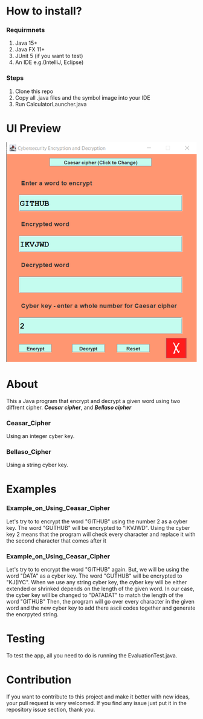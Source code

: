 # How to install? #
### Requirmnets ###
1) Java 15+
2) Java FX 11+
3) JUnit 5 (if you want to test)
4) An IDE e.g.(IntelliJ, Eclipse)

### Steps ###
1) Clone this repo
2) Copy all .java files and the symbol image into your IDE
3) Run CalculatorLauncher.java

# UI Preview #
![](https://github.com/asemshaath/Crypting_Machine/blob/main/Screenshots/Encrypting%20Ceasar.png)

# About #
This a Java program that encrypt and decrypt a given word using two diffrent cipher. ***Ceasar cipher***, and ***Bellaso cipher***

### Ceasar_Cipher ###
Using an integer cyber key. 

### Bellaso_Cipher ###
Using a string cyber key. 


# Examples #
### Example_on_Using_Ceasar_Cipher ###
Let's try to to encrypt the word "GITHUB" using the number 2 as a cyber key.
The word "GUTHUB" will be encrypted to "IKVJWD". Using the cyber key 2 means that the program will check every character and replace it with the second character that comes after it  

### Example_on_Using_Ceasar_Cipher ###
Let's try to to encrypt the word "GITHUB" again. But, we will be using the word "DATA" as a cyber key.
The word "GUTHUB" will be encrypted to "KJ(IYC".
When we use any string cyber key, the cyber key will be either extended or shrinked depends on the length of the given word. In our case, the cyber key will be changed to "DATADAT" to match the length of the word "GITHUB" Then, the program will go over every character in the given word and the new cyber key to add there ascii codes together and generate the encrpyted string.  

# Testing #
To test the app, all you need to do is running the EvaluationTest.java.

# Contribution #
If you want to contribute to this project and make it better with new ideas, your pull request is very welcomed. If you find any issue just put it in the repository issue section, thank you.
